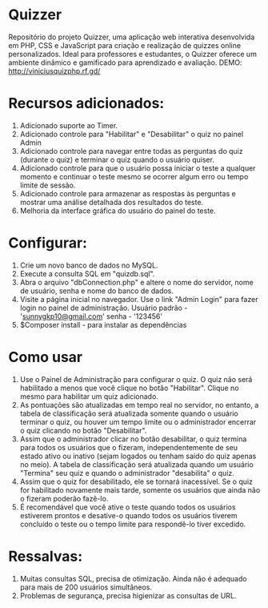 # Quizzer
Repositório do projeto Quizzer, uma aplicação web interativa desenvolvida em PHP, CSS e JavaScript para criação e realização de quizzes online personalizados. Ideal para professores e estudantes, o Quizzer oferece um ambiente dinâmico e gamificado para aprendizado e avaliação. DEMO: http://viniciusquizphp.rf.gd/

# Recursos adicionados:

1. Adicionado suporte ao Timer.
2. Adicionado controle para "Habilitar" e "Desabilitar" o quiz no painel Admin
3. Adicionado controle para navegar entre todas as perguntas do quiz (durante o quiz) e terminar o quiz quando o usuário quiser.
4. Adicionado controle para que o usuário possa iniciar o teste a qualquer momento e continuar o teste mesmo se ocorrer algum erro ou tempo limite de sessão.
5. Adicionado controle para armazenar as respostas às perguntas e mostrar uma análise detalhada dos resultados do teste.
6. Melhoria da interface gráfica do usuário do painel do teste.

# Configurar:

1. Crie um novo banco de dados no MySQL.
2. Execute a consulta SQL em "quizdb.sql".
3. Abra o arquivo "dbConnection.php" e altere o nome do servidor, nome de usuário, senha e nome do banco de dados.
3. Visite a página inicial no navegador. Use o link "Admin Login" para fazer login no painel de administração. Usuário padrão - 'sunnygkp10@gmail.com' senha - '123456'
3. $Composer install - para instalar as dependências

# Como usar

1. Use o Painel de Administração para configurar o quiz. O quiz não será habilitado a menos que você clique no botão "Habilitar". Clique no mesmo para habilitar um quiz adicionado.
2. As pontuações são atualizadas em tempo real no servidor, no entanto, a tabela de classificação será atualizada somente quando o usuário terminar o quiz, ou houver um tempo limite ou o administrador encerrar o quiz clicando no botão "Desabilitar".
3. Assim que o administrador clicar no botão desabilitar, o quiz termina para todos os usuários que o fizeram, independentemente de seu estado ativo ou inativo (sejam logados ou tenham saído do quiz apenas no meio). A tabela de classificação será atualizada quando um usuário "Termina" seu quiz e quando o administrador "desabilita" o quiz.
4. Assim que o quiz for desabilitado, ele se tornará inacessível. Se o quiz for habilitado novamente mais tarde, somente os usuários que ainda não o fizeram poderão fazê-lo.
5. É recomendável que você ative o teste quando todos os usuários estiverem prontos e desative-o quando todos os usuários tiverem concluído o teste ou o tempo limite para respondê-lo tiver excedido.

# Ressalvas:

1. Muitas consultas SQL, precisa de otimização. Ainda não é adequado para mais de 200 usuários simultâneos.
2. Problemas de segurança, precisa higienizar as consultas de URL.
